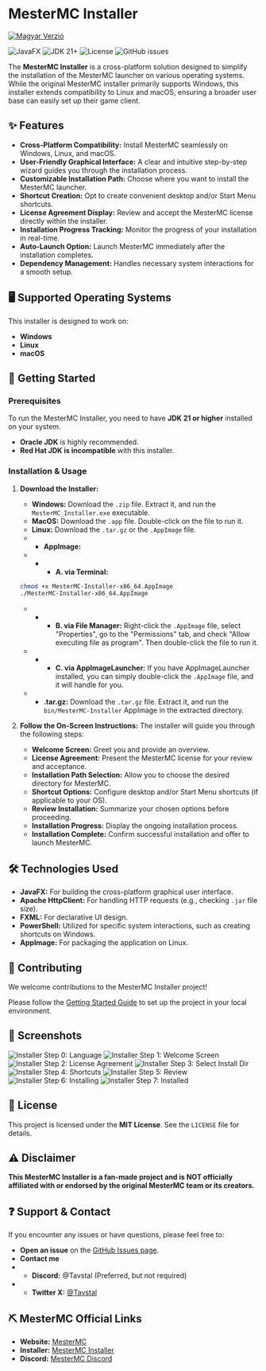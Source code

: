 # MesterMC Installer

[![Magyar Verzió](https://img.shields.io/badge/Magyar%20Verzió-Nyelv-green?style=flat-square)](https://github.com/TavstalDev/MesterMC-Installer/blob/master/README_HUN.md)

![JavaFX](https://img.shields.io/badge/JavaFX-Cross--Platform%20UI-blue?logo=javafx)
![JDK 21+](https://img.shields.io/badge/JDK-21%2B%20Required-orange?logo=openjdk)
![License](https://img.shields.io/github/license/TavstalDev/MesterMC-Installer)
![GitHub issues](https://img.shields.io/github/issues/TavstalDev/MesterMC-Installer)

The **MesterMC Installer** is a cross-platform solution designed to simplify the installation of the MesterMC launcher on various operating systems. While the original MesterMC installer primarily supports Windows, this installer extends compatibility to Linux and macOS, ensuring a broader user base can easily set up their game client.

## ✨ Features

* **Cross-Platform Compatibility:** Install MesterMC seamlessly on Windows, Linux, and macOS.
* **User-Friendly Graphical Interface:** A clear and intuitive step-by-step wizard guides you through the installation process.
* **Customizable Installation Path:** Choose where you want to install the MesterMC launcher.
* **Shortcut Creation:** Opt to create convenient desktop and/or Start Menu shortcuts.
* **License Agreement Display:** Review and accept the MesterMC license directly within the installer.
* **Installation Progress Tracking:** Monitor the progress of your installation in real-time.
* **Auto-Launch Option:** Launch MesterMC immediately after the installation completes.
* **Dependency Management:** Handles necessary system interactions for a smooth setup.

## 🖥️ Supported Operating Systems

This installer is designed to work on:

* **Windows**
* **Linux**
* **macOS**

## 🚀 Getting Started

### Prerequisites

To run the MesterMC Installer, you need to have **JDK 21 or higher** installed on your system.
* **Oracle JDK** is highly recommended.
* **Red Hat JDK is incompatible** with this installer.

### Installation & Usage

1.  **Download the Installer:**
    * **Windows:** Download the `.zip` file. Extract it, and run the `MesterMC_Installer.exe` executable.
    * **MacOS:** Download the `.app` file. Double-click on the file to run it.
    * **Linux:** Download the `.tar.gz` or the `.AppImage` file.
    * * **AppImage:**
    * * * **A. via Terminal:**
    ```bash
    chmod +x MesterMC-Installer-x86_64.AppImage
    ./MesterMC-Installer-x86_64.AppImage
    ```
    * * * **B. via File Manager:** Right-click the `.AppImage` file, select "Properties", go to the "Permissions" tab, and check "Allow executing file as program". Then double-click the file to run it.
    * * * **C. via AppImageLauncher:** If you have AppImageLauncher installed, you can simply double-click the `.AppImage` file, and it will handle for you.
    * * **.tar.gz:** Download the `.tar.gz` file. Extract it, and run the `bin/MesterMC-Installer` AppImage in the extracted directory.

2.  **Follow the On-Screen Instructions:**
    The installer will guide you through the following steps:
    * **Welcome Screen:** Greet you and provide an overview.
    * **License Agreement:** Present the MesterMC license for your review and acceptance.
    * **Installation Path Selection:** Allow you to choose the desired directory for MesterMC.
    * **Shortcut Options:** Configure desktop and/or Start Menu shortcuts (if applicable to your OS).
    * **Review Installation:** Summarize your chosen options before proceeding.
    * **Installation Progress:** Display the ongoing installation process.
    * **Installation Complete:** Confirm successful installation and offer to launch MesterMC.

## 🛠️ Technologies Used

* **JavaFX:** For building the cross-platform graphical user interface.
* **Apache HttpClient:** For handling HTTP requests (e.g., checking `.jar` file size).
* **FXML:** For declarative UI design.
* **PowerShell:** Utilized for specific system interactions, such as creating shortcuts on Windows.
* **AppImage:** For packaging the application on Linux.

## 🤝 Contributing

We welcome contributions to the MesterMC Installer project!

Please follow the [Getting Started Guide](https://github.com/TavstalDev/MesterMC-Installer/blob/master/docs/building/getting-started.md) to set up the project in your local environment.

## 📸 Screenshots

![Installer Step 0: Language](docs/images/lang_selector.png)
![Installer Step 1: Welcome Screen](docs/images/welcome.png)
![Installer Step 2: License Agreement](docs/images/license.png)
![Installer Step 3: Select Install Dir](docs/images/install_dir.png)
![Installer Step 4: Shortcuts](docs/images/shortcuts.png)
![Installer Step 5: Review](docs/images/review.png)
![Installer Step 6: Installing](docs/images/installing.png)
![Installer Step 7: Installed](docs/images/installed.png)

## 📜 License

This project is licensed under the **MIT License**. See the `LICENSE` file for details.

## ⚠️ Disclaimer

**This MesterMC Installer is a fan-made project and is NOT officially affiliated with or endorsed by the original MesterMC team or its creators.**

## ❓ Support & Contact

If you encounter any issues or have questions, please feel free to:

* **Open an issue** on the [GitHub Issues page](https://github.com/tavstal/mmcinstaller/issues).
* **Contact me**
* * **Discord:** @Tavstal (Preferred, but not required)
* * **Twitter X:** [@Tavstal](https://x.com/Tavstal)

## ⛏️ MesterMC Official Links
* **Website:** [MesterMC](https://mestermc.hu/)
* **Installer:** [MesterMC Installer](https://mestermc.eu/)
* **Discord:** [MesterMC Discord](https://discord.gg/mestermc)